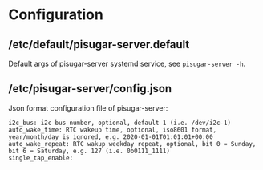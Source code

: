 # Configuration

## /etc/default/pisugar-server.default

Default args of pisugar-server systemd service, see `pisugar-server -h`.

## /etc/pisugar-server/config.json

Json format configuration file of pisugar-server:

    i2c_bus: i2c bus number, optional, default 1 (i.e. /dev/i2c-1)
    auto_wake_time: RTC wakeup time, optional, iso8601 format, year/month/day is ignored, e.g. 2020-01-01T01:01:01+00:00
    auto_wake_repeat: RTC wakup weekday repeat, optional, bit 0 = Sunday, bit 6 = Saturday, e.g. 127 (i.e. 0b0111_1111)
    single_tap_enable: 
    